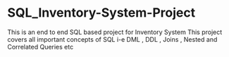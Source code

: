 # SQL_Inventory-System-Project
 This is an end to end  SQL based project for Inventory System 
 This project  covers all important concepts of SQL i-e DML , DDL , Joins , Nested and Correlated Queries etc 


